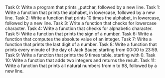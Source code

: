 Task 0: Write a program that prints _putchar, followed by a new line.
Task 1: Write a function that prints the alphabet, in lowercase, followed by a new line.
Task 2: Write a function that prints 10 times the alphabet, in lowercase, followed by a new line.
Task 3: Write a function that checks for lowercase character.
Task 4: Write a function that checks for alphabetic character.
Task 5: Write a function that prints the sign of a number.
Task 6: Write a function that computes the absolute value of an integer.
Task 7: Write a function that prints the last digit of a number.
Task 8: Write a function that prints every minute of the day of Jack Bauer, starting from 00:00 to 23:59.
Task 9: Write a function that prints the 9 times table, starting with 0.
Task 10: Write a function that adds two integers and returns the result.
Task 11: Write a function that prints all natural numbers from n to 98, followed by a new line.

